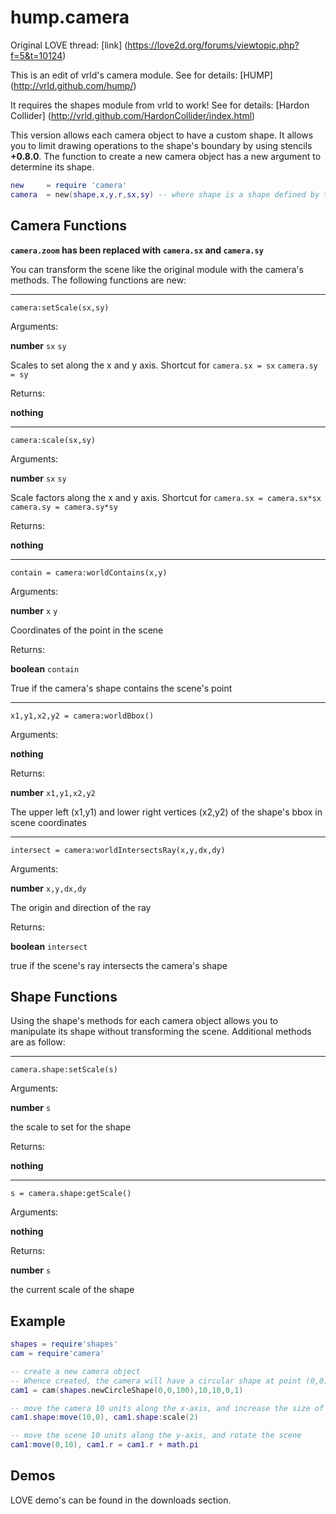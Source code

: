 # hump.camera

Original LOVE thread: [link] (https://love2d.org/forums/viewtopic.php?f=5&t=10124)

This is an edit of vrld's camera module. See for details: [HUMP] (http://vrld.github.com/hump/)

It requires the shapes module from vrld to work! See for details: [Hardon Collider] (http://vrld.github.com/HardonCollider/index.html)

This version allows each camera object to have a custom shape. It allows you to limit drawing operations to the shape's boundary by using stencils **+0.8.0**. The function to create a new camera object has a new argument to determine its shape.

````lua
new		= require 'camera'
camera	= new(shape,x,y,r,sx,sy) -- where shape is a shape defined by the shapes module
````

## Camera Functions

**`camera.zoom` has been replaced with `camera.sx` and `camera.sy`**

You can transform the scene like the original module with the camera's methods. The following functions are new:

-------------------
`camera:setScale(sx,sy)` 

Arguments:

**number** `sx` `sy` 

Scales to set along the x and y axis. Shortcut for `camera.sx = sx` `camera.sy = sy`

Returns:

**nothing**

-------------------
`camera:scale(sx,sy)`

Arguments:

**number** `sx` `sy` 

Scale factors along the x and y axis. Shortcut for `camera.sx = camera.sx*sx` `camera.sy = camera.sy*sy`

Returns:

**nothing**

-------------------
`contain = camera:worldContains(x,y)` 

Arguments:

**number** `x` `y` 

Coordinates of the point in the scene

Returns:

**boolean** `contain`

True if the camera's shape contains the scene's point

-------------------
`x1,y1,x2,y2 = camera:worldBbox()` 

Arguments:

**nothing**

Returns:

**number** `x1,y1,x2,y2`

The upper left (x1,y1) and lower right vertices (x2,y2) of the shape's bbox in scene coordinates

-------------------
`intersect = camera:worldIntersectsRay(x,y,dx,dy)` 

Arguments:

**number** `x,y,dx,dy` 

The origin and direction of the ray

Returns:

**boolean** `intersect` 

true if the scene's ray intersects the camera's shape

## Shape Functions

Using the shape's methods for each camera object allows you to manipulate its shape without transforming the scene. Additional methods are as follow:

-------------------
`camera.shape:setScale(s)`

Arguments:

**number** `s` 

the scale to set for the shape

Returns:

**nothing**

-------------------
`s = camera.shape:getScale()`

Arguments:

**nothing**

Returns:

**number** `s` 

the current scale of the shape

## Example

````lua
shapes = require'shapes'
cam = require'camera'

-- create a new camera object
-- Whence created, the camera will have a circular shape at point (0,0) with radius = 100. The camera will also center on point (10,10) in the scene. 
cam1 = cam(shapes.newCircleShape(0,0,100),10,10,0,1)

-- move the camera 10 units along the x-axis, and increase the size of the shape
cam1.shape:move(10,0), cam1.shape:scale(2)

-- move the scene 10 units along the y-axis, and rotate the scene
cam1:move(0,10), cam1.r = cam1.r + math.pi
````

## Demos

LOVE demo's can be found in the downloads section.